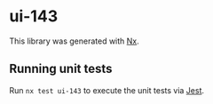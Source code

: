 # ui-143

This library was generated with [Nx](https://nx.dev).

## Running unit tests

Run `nx test ui-143` to execute the unit tests via [Jest](https://jestjs.io).
